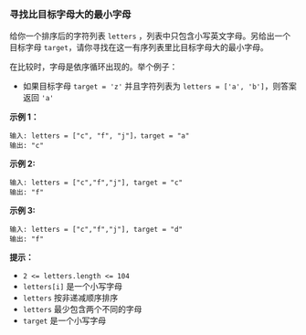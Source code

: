 ### 寻找比目标字母大的最小字母 ###
给你一个排序后的字符列表 `letters` ，列表中只包含小写英文字母。另给出一个目标字母 `target`，请你寻找在这一有序列表里比目标字母大的最小字母。

在比较时，字母是依序循环出现的。举个例子：

* 如果目标字母 `target = 'z'` 并且字符列表为 `letters = ['a', 'b']`，则答案返回 `'a'`


**示例 1：**

```
输入: letters = ["c", "f", "j"]，target = "a"
输出: "c"
```

**示例 2:**

```
输入: letters = ["c","f","j"], target = "c"
输出: "f"
```

**示例 3:**

```
输入: letters = ["c","f","j"], target = "d"
输出: "f"
```



**提示：**

* `2 <= letters.length <= 104`
* `letters[i]` 是一个小写字母
* `letters` 按非递减顺序排序
* `letters` 最少包含两个不同的字母
* `target` 是一个小写字母


